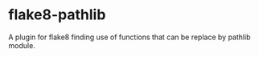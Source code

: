 # flake8-pathlib

A plugin for flake8 finding use of functions that can be replace by pathlib module.